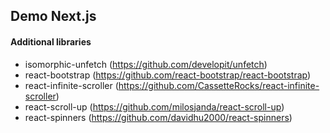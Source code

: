 ## Demo Next.js

#### Additional libraries

- isomorphic-unfetch (https://github.com/developit/unfetch)
- react-bootstrap (https://github.com/react-bootstrap/react-bootstrap)
- react-infinite-scroller (https://github.com/CassetteRocks/react-infinite-scroller)
- react-scroll-up (https://github.com/milosjanda/react-scroll-up)
- react-spinners (https://github.com/davidhu2000/react-spinners)

